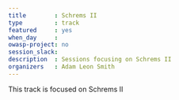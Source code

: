 ```yaml
---
title        : Schrems II
type         : track
featured     : yes
when_day     : 
owasp-project: no
session_slack: 
description  : Sessions focusing on Schrems II
organizers   : Adam Leon Smith
---
```


This track is focused on Schrems II
